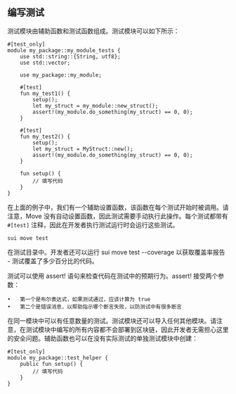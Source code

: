 ## 编写测试

测试模块由辅助函数和测试函数组成。测试模块可以如下所示：

```move
#[test_only]
module my_package::my_module_tests {
    use std::string::{String, utf8};
    use std::vector;

    use my_package::my_module;

    #[test]
    fun my_test1() {
        setup();
        let my_struct = my_module::new_struct();
        assert!(my_module.do_something(my_struct) == 0, 0);
    }

    #[test]
    fun my_test2() {
        setup();
        let my_struct = MyStruct::new();
        assert!(my_module.do_something(my_struct) == 0, 0);
    }

    fun setup() {
        // 填写代码
    }
}
```
在上面的例子中，我们有一个辅助设置函数，该函数在每个测试开始时被调用。请注意，Move 没有自动设置函数，因此测试需要手动执行此操作。每个测试都带有 `#[test]` 注释，因此在开发者执行测试运行时会运行这些测试。

```move
sui move test
```
在测试目录中。开发者还可以运行 sui move test --coverage 以获取覆盖率报告 - 测试覆盖了多少百分比的代码。

测试可以使用 assert! 语句来检查代码在测试中的预期行为。assert! 接受两个参数：

	•	第一个是布尔表达式，如果测试通过，应该计算为 true
	•	第二个是错误消息，以帮助指示哪个断言失败，以防测试中有很多断言

在同一模块中可以有任意数量的测试。测试模块还可以导入任何其他模块。请注意，在测试模块中编写的所有内容都不会部署到区块链，因此开发者无需担心这里的安全问题。辅助函数也可以在没有实际测试的单独测试模块中创建：

```move
#[test_only]
module my_package::test_helper {
    public fun setup() {
        // 填写代码
    }
}
```
